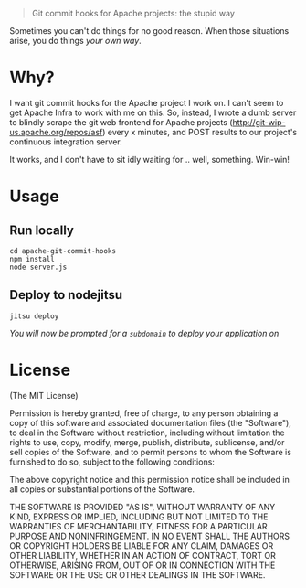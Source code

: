 > Git commit hooks for Apache projects: the stupid way 

Sometimes you can't do things for no good reason. When those situations arise, you do things _your own way_.

# Why?

I want git commit hooks for the Apache project I work on. I can't seem to get Apache Infra to work with me on this. So, instead, I wrote a dumb server to blindly scrape the git web frontend for Apache projects (http://git-wip-us.apache.org/repos/asf) every x minutes, and POST results to our project's continuous integration server.

It works, and I don't have to sit idly waiting for .. well, something. Win-win!

# Usage

## Run locally

    cd apache-git-commit-hooks
    npm install
    node server.js

## Deploy to nodejitsu

    jitsu deploy

*You will now be prompted for a `subdomain` to deploy your application on*

# License

(The MIT License)

Permission is hereby granted, free of charge, to any person obtaining a copy of this software and associated documentation files (the "Software"), to deal in the Software without restriction, including without limitation the rights to use, copy, modify, merge, publish, distribute, sublicense, and/or sell copies of the Software, and to permit persons to whom the Software is furnished to do so, subject to the following conditions:

The above copyright notice and this permission notice shall be included in all copies or substantial portions of the Software.

THE SOFTWARE IS PROVIDED "AS IS", WITHOUT WARRANTY OF ANY KIND, EXPRESS OR IMPLIED, INCLUDING BUT NOT LIMITED TO THE WARRANTIES OF MERCHANTABILITY, FITNESS FOR A PARTICULAR PURPOSE AND NONINFRINGEMENT. IN NO EVENT SHALL THE AUTHORS OR COPYRIGHT HOLDERS BE LIABLE FOR ANY CLAIM, DAMAGES OR OTHER LIABILITY, WHETHER IN AN ACTION OF CONTRACT, TORT OR OTHERWISE, ARISING FROM, OUT OF OR IN CONNECTION WITH THE SOFTWARE OR THE USE OR OTHER DEALINGS IN THE SOFTWARE.
